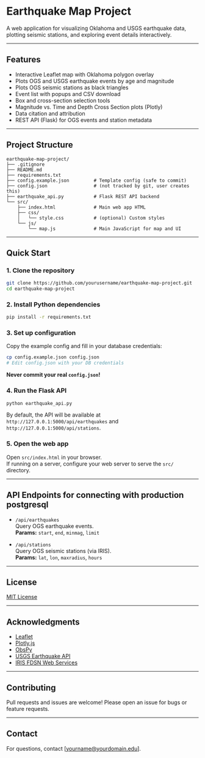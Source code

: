# Earthquake Map Project

A web application for visualizing Oklahoma and USGS earthquake data, plotting seismic stations, and exploring event details interactively.

---

## Features

- Interactive Leaflet map with Oklahoma polygon overlay
- Plots OGS and USGS earthquake events by age and magnitude
- Plots OGS seismic stations as black triangles
- Event list with popups and CSV download
- Box and cross-section selection tools
- Magnitude vs. Time and Depth Cross Section plots (Plotly)
- Data citation and attribution
- REST API (Flask) for OGS events and station metadata

---

## Project Structure

```
earthquake-map-project/
├── .gitignore
├── README.md
├── requirements.txt
├── config.example.json         # Template config (safe to commit)
├── config.json                 # (not tracked by git, user creates this)
├── earthquake_api.py           # Flask REST API backend
└── src/
    ├── index.html              # Main web app HTML
    ├── css/
    │   └── style.css           # (optional) Custom styles
    └── js/
        └── map.js              # Main JavaScript for map and UI
```

---

## Quick Start

### 1. Clone the repository

```bash
git clone https://github.com/yourusername/earthquake-map-project.git
cd earthquake-map-project
```

### 2. Install Python dependencies

```bash
pip install -r requirements.txt
```

### 3. Set up configuration

Copy the example config and fill in your database credentials:

```bash
cp config.example.json config.json
# Edit config.json with your DB credentials
```

**Never commit your real `config.json`!**

### 4. Run the Flask API

```bash
python earthquake_api.py
```

By default, the API will be available at `http://127.0.0.1:5000/api/earthquakes` and `http://127.0.0.1:5000/api/stations`.

### 5. Open the web app

Open `src/index.html` in your browser.  
If running on a server, configure your web server to serve the `src/` directory.


---

## API Endpoints for connecting with production postgresql

- `/api/earthquakes`  
  Query OGS earthquake events.  
  **Params:** `start`, `end`, `minmag`, `limit`

- `/api/stations`  
  Query OGS seismic stations (via IRIS).  
  **Params:** `lat`, `lon`, `maxradius`, `hours`

---

## License

[MIT License](LICENSE)

---

## Acknowledgments

- [Leaflet](https://leafletjs.com/)
- [Plotly.js](https://plotly.com/javascript/)
- [ObsPy](https://docs.obspy.org/)
- [USGS Earthquake API](https://earthquake.usgs.gov/fdsnws/event/1/)
- [IRIS FDSN Web Services](https://service.iris.edu/)

---

## Contributing

Pull requests and issues are welcome! Please open an issue for bugs or feature requests.

---

## Contact

For questions, contact [yourname@yourdomain.edu].